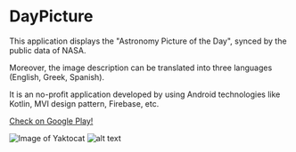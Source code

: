 # DayPicture
This application displays the "Astronomy Picture of the Day", synced by the public data of NASA.

Moreover, the image description can be translated into three languages
(English, Greek, Spanish).

It is an no-profit application developed by using Android technologies like Kotlin, MVI design pattern, Firebase, etc.

[Check on Google Play!](https://play.google.com/store/apps/details?id=com.adamian.daypicture)

![Image of Yaktocat](https://lh3.googleusercontent.com/AzwLWGu4nwiGqGqM582nkusC_XzEgj1uxmiH1YAWoaAKUZmef8rX1joIQolM1h0TUvk=w1920-h975-rw)
![alt text](https://lh3.googleusercontent.com/C0nYk7xGQzh8YgRB-WnMWHcD-brLut4xrsUfedsWX5QwjhlxUJ_8AaQdp9rqswydIw=w1920-h975-rw)


